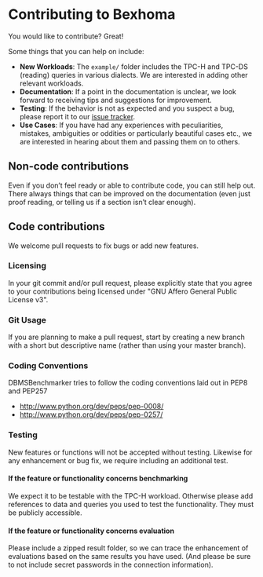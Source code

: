 # Contributing to Bexhoma

You would like to contribute? Great!

Some things that you can help on include:
* **New Workloads**: The `example/` folder includes the TPC-H and TPC-DS (reading) queries in various dialects. We are interested in adding other relevant workloads.
* **Documentation**: If a point in the documentation is unclear, we look forward to receiving tips and suggestions for improvement.
* **Testing**: If the behavior is not as expected and you suspect a bug, please report it to our [issue tracker](https://github.com/Beuth-Erdelt/Benchmark-Experiment-Host-Manager/issues).
* **Use Cases**: If you have had any experiences with peculiarities, mistakes, ambiguities or oddities or particularly beautiful cases etc., we are interested in hearing about them and passing them on to others.

## Non-code contributions

Even if you don’t feel ready or able to contribute code, you can still help out. There always things that can be improved on the documentation (even just proof reading, or telling us if a section isn’t clear enough).


## Code contributions

We welcome pull requests to fix bugs or add new features.

### Licensing

In your git commit and/or pull request, please explicitly state that you agree to your contributions being licensed under "GNU Affero General Public License v3".


### Git Usage

If you are planning to make a pull request, start by creating a new branch with a short but descriptive name (rather than using your master branch).


### Coding Conventions

DBMSBenchmarker tries to follow the coding conventions laid out in PEP8 and PEP257

- http://www.python.org/dev/peps/pep-0008/
- http://www.python.org/dev/peps/pep-0257/


### Testing

New features or functions will not be accepted without testing.
Likewise for any enhancement or bug fix, we require including an additional test.

#### If the feature or functionality concerns benchmarking

We expect it to be testable with the TPC-H workload.
Otherwise please add references to data and queries you used to test the functionality.
They must be publicly accessible.

#### If the feature or functionality concerns evaluation

Please include a zipped result folder, so we can trace the enhancement of evaluations based on the same results you have used.
(And please be sure to not include secret passwords in the connection information).

